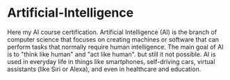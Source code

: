 # Artificial-Intelligence
Here my AI course certification.
Artificial Intelligence (AI) is the branch of computer science that focuses on creating machines or software that can perform tasks that normally require human intelligence.
The main goal of AI is to "think like human" and "act like human".
but still it not possible.
AI is used in everyday life in things like smartphones, self-driving cars, virtual assistants (like Siri or Alexa), and even in healthcare and education.

